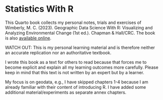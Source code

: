 
<!-- README.md is generated from README.Rmd. Please edit that file -->

# Statistics With R

<!-- badges: start -->

<!-- badges: end -->

This Quarto book collects my personal notes, trials and exercises of
Wimberly, M. C. (2023). Geographic Data Science With R: Visualizing and
Analyzing Environmental Change (1st ed.). Chapman & Hall/CRC. The book
is also [available online](https://bookdown.org/mcwimberly/gdswr-book/).

WATCH OUT: This is my personal learning material and is therefore
neither an accurate replication nor an authoritative textbook.

I wrote this book as a text for others to read because that forces me to
become explicit and explain all my learning outcomes more carefully.
Please keep in mind that this text is not written by an expert but by a
learner.

My focus is on geodata, e.g., I have skipped chapters 1-4 because I am
already familiar with their content of introducing R. I have added some
additional material/experiments as separate annex chapters.
